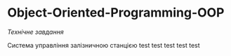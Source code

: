 # Object-Oriented-Programming-OOP

*Технічне завдання*

Система управління залізничною станцією
test
  test
    test
  test
test
